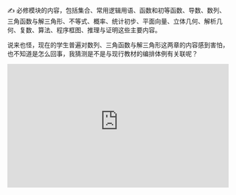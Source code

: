 :writing_hand:    必修模块的内容，包括集合、常用逻辑用语、函数和初等函数、导数、数列、三角函数与解三角形、不等式、概率、统计初步、平面向量、立体几何、解析几何、复数、算法、程序框图、推理与证明这些主要内容。

说来也怪，现在的学生普遍对数列、三角函数与解三角形这两章的内容感到害怕，也不知道是怎么回事，我猜测是不是与现行教材的编排体例有关联呢？

<div style="position: relative; padding: 28% 46%;"><iframe allowfullscreen style="position: absolute; width: 100%; height: 100%; left: 0; top: 0;" src="https://workdrive.zohopublic.com.cn/embed/t1wgjaa894214cf6f4eca9f85c06e75146920?toolbar=false&appearance=light&themecolor=green" frameborder="no" scrolling="no"></iframe></div>
